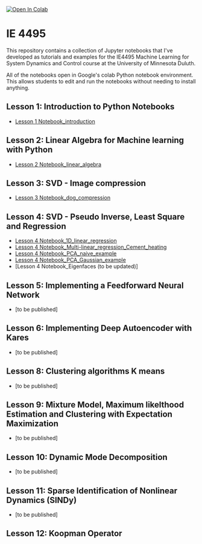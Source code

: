 [![Open In Colab](https://colab.research.google.com/assets/colab-badge.svg)](https://colab.research.google.com/github/yongzhiqu/IE_4495/blob/master/)

# IE 4495
This repository contains a collection of Jupyter notebooks that I've developed as tutorials and examples for the IE4495 Machine Learning for System Dynamics and Control course at the University of Minnesota Duluth. 

All of the notebooks open in Google's colab Python notebook environment. This allows students to edit and run the notebooks without needing to install anything.

## Lesson 1: Introduction to Python Notebooks
* [Lesson 1 Notebook_introduction](https://colab.research.google.com/github/yongzhiqu/IE_4495/blob/master/python_notebook_tutorial.ipynb)


## Lesson 2: Linear Algebra for Machine learning with Python
* [Lesson 2 Notebook_linear_algebra](https://colab.research.google.com/github/yongzhiqu/IE_4495/blob/master//python_linear_algebra.ipynb)


## Lesson 3: SVD - Image compression 
* [Lesson 3 Notebook_dog_compression](https://colab.research.google.com/github/yongzhiqu/IE_4495/blob/master//CH01_SEC02.ipynb)


## Lesson 4: SVD - Pseudo Inverse, Least Square and Regression
* [Lesson 4 Notebook_1D_linear_regression](https://colab.research.google.com/github/yongzhiqu/IE_4495/blob/master//CH01_SEC04_1_Linear.ipynb)
* [Lesson 4 Notebook_Multi-linear_regression_Cement_heating](https://colab.research.google.com/github/yongzhiqu/IE_4495/blob/master//CH01_SEC04_2_Cement.ipynb)
* [Lesson 4 Notebook_PCA_naive_example](https://colab.research.google.com/github/yongzhiqu/IE_4495/blob/master//PCA_naive_example.ipynb)
* [Lesson 4 Notebook_PCA_Gaussian_example](https://colab.research.google.com/github/yongzhiqu/IE_4495/blob/master//CH01_SEC05_1_PCAGaussian.ipynb)
* [Lesson 4 Notebook_Eigenfaces (to be updated)]

## Lesson 5: Implementing a Feedforward Neural Network
* [to be published]

## Lesson 6: Implementing Deep Autoencoder with Kares
* [to be published]

## Lesson 8: Clustering algorithms K means
* [to be published]

## Lesson 9: Mixture Model, Maximum likelthood Estimation and Clustering with Expectation Maximization
* [to be published]

## Lesson 10: Dynamic Mode Decomposition
* [to be published]

## Lesson 11: Sparse Identification of Nonlinear Dynamics (SINDy)
* [to be published]
## Lesson 12: Koopman Operator

